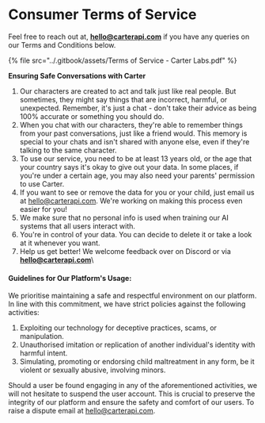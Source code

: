 # Consumer Terms of Service

Feel free to reach out at, **hello@carterapi.com** if you have any queries on our Terms and Conditions below.

{% file src="../.gitbook/assets/Terms of Service - Carter Labs.pdf" %}

**Ensuring Safe Conversations with Carter**

1. Our characters are created to act and talk just like real people. But sometimes, they might say things that are incorrect, harmful, or unexpected. Remember, it's just a chat - don't take their advice as being 100% accurate or something you should do.
2. When you chat with our characters, they're able to remember things from your past conversations, just like a friend would. This memory is special to your chats and isn't shared with anyone else, even if they're talking to the same character.
3. To use our service, you need to be at least 13 years old, or the age that your country says it's okay to give out your data. In some places, if you're under a certain age, you may also need your parents' permission to use Carter.
4. If you want to see or remove the data for you or your child, just email us at [hello@carterapi.com](mailto:hello@carterapi.com). We're working on making this process even easier for you!
5. We make sure that no personal info is used when training our AI systems that all users interact with.
6. You're in control of your data. You can decide to delete it or take a look at it whenever you want.
7. Help us get better! We welcome feedback over on Discord or via **hello@carterapi.com**\


#### Guidelines for Our Platform's Usage:

We prioritise maintaining a safe and respectful environment on our platform. In line with this commitment, we have strict policies against the following activities:

1. Exploiting our technology for deceptive practices, scams, or manipulation.
2. Unauthorised imitation or replication of another individual's identity with harmful intent.
3. Simulating, promoting or endorsing child maltreatment in any form, be it violent or sexually abusive, involving minors.

Should a user be found engaging in any of the aforementioned activities, we will not hesitate to suspend the user account. This is crucial to preserve the integrity of our platform and ensure the safety and comfort of our users. To raise a dispute email at hello@carterapi.com.
